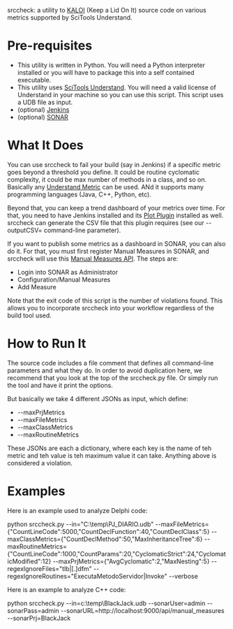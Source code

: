srccheck: a utility to [KALOI](http://structure101.com/2006/10/complexity-debt-dont-fix-it-keep-a-lid-on-it/) (Keep a Lid On It) source code on various metrics supported by SciTools Understand.

Pre-requisites
===============
* This utility is written in Python. You will need a Python interpreter installed or you will have to package
this into a self contained executable. 
* This utility uses [SciTools Understand](https://scitools.com). You will need a valid license of Understand
in your machine so you can use this script. This script uses a UDB file as input.
* (optional) [Jenkins](https://jenkins-ci.org)
* (optional) [SONAR](http://www.sonarsource.com)

What It Does
=============
You can use srccheck to fail your build (say in Jenkins) if a specific metric goes beyond a threshold you define.
It could be routine cyclomatic complexity, it could be max number of methods in a class, and so on. Basically any
[Understand Metric](https://scitools.com/support/metrics_list/) can be used. ANd it supports many programming
languages (Java, C++, Python, etc).

Beyond that, you can keep a trend dashboard of your metrics over time. For that, you need to have Jenkins installed
and its [Plot Plugin](https://wiki.jenkins-ci.org/display/JENKINS/Plot+Plugin) installed as well. srccheck can
generate the CSV file that this plugin requires (see our --outputCSV= command-line parameter).

If you want to publish some metrics as a dashboard in SONAR, you can also do it. For that, you must first
register Manual Measures in SONAR, and srccheck will use this [Manual Measures API](http://docs.codehaus.org/pages/viewpage.action?pageId=229743270).
The steps are:
 * Login into SONAR as Administrator
 * Configuration/Manual Measures
 * Add Measure

Note that the exit code of this script is the number of violations found. This allows you to incorporate srccheck
into your workflow regardless of the build tool used.

How to Run It
=============
The source code includes a file comment that defines all command-line parameters and what they do. In order to avoid
duplication here, we recommend that you look at the top of the srccheck.py file. Or simply run the tool and have it
print the options.

But basically we take 4 different JSONs as input, which define:
 * --maxPrjMetrics
 * --maxFileMetrics
 * --maxClassMetrics
 * --maxRoutineMetrics
 
These JSONs are each a dictionary, where each key is the name of teh metric and teh value is teh maximum value it can take.
Anything above is considered a violation. 

Examples
=========

Here is an example used to analyze Delphi code:

python srccheck.py --in="C:\temp\PJ_DIARIO.udb" --maxFileMetrics={"CountLineCode":5000,"CountDeclFunction":40,"CountDeclClass":5} --maxClassMetrics={"CountDeclMethod":50,"MaxInheritanceTree":6}
--maxRoutineMetrics={"CountLineCode":1000,"CountParams":20,"CyclomaticStrict":24,"CyclomaticModified":12} --maxPrjMetrics={"AvgCyclomatic":2,"MaxNesting":5} --regexIgnoreFiles="tlb|[.]dfm" --regexIgnoreRoutines="ExecutaMetodoServidor|Invoke" --verbose

Here is an example to analyze C++ code:

python srccheck.py --in=c:\temp\BlackJack.udb --sonarUser=admin --sonarPass=admin --sonarURL=http://localhost:9000/api/manual_measures --sonarPrj=BlackJack 

